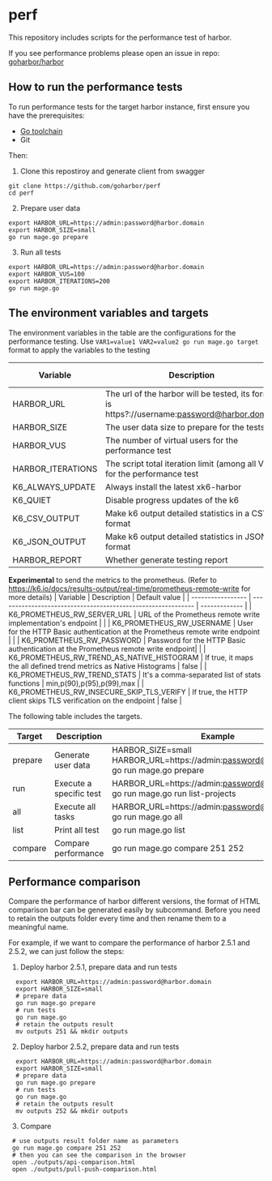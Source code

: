 # perf

This repository includes scripts for the performance test of harbor.


If you see performance problems please open an issue in repo:
[goharbor/harbor](https://github.com/goharbor/harbor)


## How to run the performance tests

To run performance tests for the target harbor instance, first ensure you have the prerequisites:

- [Go toolchain](https://go101.org/article/go-toolchain.html)
- Git

Then:

1. Clone this repostiroy and generate client from swagger
  ```shell
  git clone https://github.com/goharbor/perf
  cd perf
  ```

2. Prepare user data
  ```shell
  export HARBOR_URL=https://admin:password@harbor.domain
  export HARBOR_SIZE=small
  go run mage.go prepare
  ```

3. Run all tests
  ```shell
  export HARBOR_URL=https://admin:password@harbor.domain
  export HARBOR_VUS=100
  export HARBOR_ITERATIONS=200
  go run mage.go
  ```

## The environment variables and targets

The environment variables in the table are the configurations for the performance testing. Use `VAR1=value1 VAR2=value2 go run mage.go target` format to apply the variables to the testing

| Variable          | Description                                                  | Default value |
| ----------------- | ------------------------------------------------------------ | ------------- |
| HARBOR_URL        | The url of the harbor will be tested, its format is https?://username:password@harbor.domain |               |
| HARBOR_SIZE       | The user data size to prepare for the tests                  | small         |
| HARBOR_VUS        | The number of virtual users for the performance test         | 500           |
| HARBOR_ITERATIONS | The script total iteration limit (among all VUs) for the performance test | 1000          |
| K6_ALWAYS_UPDATE  | Always install the latest xk6-harbor                         | false         |
| K6_QUIET          | Disable progress updates of the k6                           | false         |
| K6_CSV_OUTPUT     | Make k6 output detailed statistics in a CSV format           | false         |
| K6_JSON_OUTPUT    | Make k6 output detailed statistics in JSON format            | false         |
| HARBOR_REPORT     | Whether generate testing report                              | false         |

**Experimental** to send the metrics to the prometheus. (Refer to <https://k6.io/docs/results-output/real-time/prometheus-remote-write> for more details)
| Variable          | Description                                                  | Default value |
| ----------------- | ------------------------------------------------------------ | ------------- |
| K6_PROMETHEUS_RW_SERVER_URL | URL of the Prometheus remote write implementation's endpoint |     |
| K6_PROMETHEUS_RW_USERNAME | User for the HTTP Basic authentication at the Prometheus remote write endpoint | |
| K6_PROMETHEUS_RW_PASSWORD |  Password for the HTTP Basic authentication at the Prometheus remote write endpoint| |
| K6_PROMETHEUS_RW_TREND_AS_NATIVE_HISTOGRAM | If true, it maps the all defined trend metrics as Native Histograms | false |
| K6_PROMETHEUS_RW_TREND_STATS | It's a comma-separated list of stats functions | min,p(90),p(95),p(99),max |
| K6_PROMETHEUS_RW_INSECURE_SKIP_TLS_VERIFY | If true, the HTTP client skips TLS verification on the endpoint | false |


The following table includes the targets.

| Target  | Description                                    | Example                                                                                  |
| ------- | ---------------------------------------------- | ---------------------------------------------------------------------------------------- |
| prepare | Generate user data                             | HARBOR_SIZE=small HARBOR_URL=https://admin:password@harbor.domain go run mage.go prepare |
| run     | Execute a specific test                        | HARBOR_URL=https://admin:password@harbor.domain go run mage.go run list-projects         |
| all     | Execute all tasks                              | HARBOR_URL=https://admin:password@harbor.domain go run mage.go all                       |
| list    | Print all test                                 | go run mage.go list                                                                      |
| compare | Compare performance                            | go run mage.go compare 251 252                                                           |

## Performance comparison

Compare the performance of harbor different versions, the format of HTML
comparison bar can be generated easily by subcommand. Before you need to retain
the outputs folder every time and then rename them to a meaningful name.

For example, if we want to compare the performance of harbor 2.5.1 and 2.5.2, we
can just follow the steps:

1. Deploy harbor 2.5.1, prepare data and run tests
  ```shell
    export HARBOR_URL=https://admin:password@harbor.domain
    export HARBOR_SIZE=small
    # prepare data
    go run mage.go prepare
    # run tests
    go run mage.go
    # retain the outputs result
    mv outputs 251 && mkdir outputs
  ```

2. Deploy harbor 2.5.2, prepare data and run tests

  ```shell
    export HARBOR_URL=https://admin:password@harbor.domain
    export HARBOR_SIZE=small
    # prepare data
    go run mage.go prepare
    # run tests
    go run mage.go
    # retain the outputs result
    mv outputs 252 && mkdir outputs
  ```

3. Compare
  ```shell
   # use outputs result folder name as parameters
   go run mage.go compare 251 252
   # then you can see the comparison in the browser
   open ./outputs/api-comparison.html
   open ./outputs/pull-push-comparison.html
  ```
